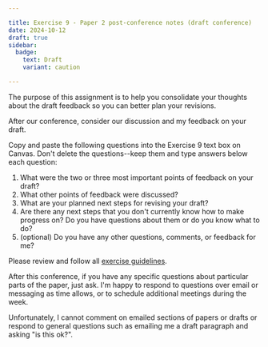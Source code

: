 ```yaml
---

title: Exercise 9 - Paper 2 post-conference notes (draft conference)
date: 2024-10-12
draft: true
sidebar:
  badge:
    text: Draft
    variant: caution

---
```


The purpose of this assignment is to help you consolidate your thoughts about the draft feedback so you can better plan your revisions.

After our conference, consider our discussion and my feedback on your draft.

Copy and paste the following questions into the Exercise 9 text box on Canvas. Don't delete the questions--keep them and type answers below each question:

1. What were the two or three most important points of feedback on your draft?
2. What other points of feedback were discussed?
3. What are your planned next steps for revising your draft?
4. Are there any next steps that you don't currently know how to make progress on? Do you have questions about them or do you know what to do?
5. (optional) Do you have any other questions, comments, or feedback for me?

Please review and follow all [exercise guidelines](/course-ntw2029/assignments/general/exercise-guidelines).

After this conference, if you have any specific questions about particular parts of the paper, just ask. I'm happy to respond to questions over email or messaging as time allows, or to schedule additional meetings during the week.

Unfortunately, I cannot comment on emailed sections of papers or drafts or respond to general questions such as emailing me a draft paragraph and asking "is this ok?".
